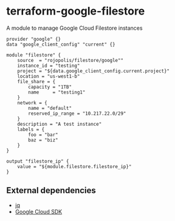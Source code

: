 # terraform-google-filestore

A module to manage Google Cloud Filestore instances

```
provider "google" {}
data "google_client_config" "current" {}

module "filestore" {
    source  = "rojopolis/filestore/google""
    instance_id = "testing"
    project = "${data.google_client_config.current.project}"
    location = "us-west1-b"
    file_share = {
        capacity = "1TB"
        name     = "testing1"
    }
    network = {
        name = "default"
        reserved_ip_range = "10.217.22.0/29"
    }
    description = "A test instance"
    labels = {
        foo = "bar"
        baz = "biz"
    }
}

output "filestore_ip" {
    value = "${module.filestore.filestore_ip}"
}
```

## External dependencies

* [jq](https://stedolan.github.io/jq/)
* [Google Cloud SDK](https://cloud.google.com/sdk/)